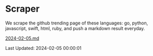 # Scraper

We scrape the github trending page of these languages: go, python, javascript, swift, html, ruby, and push a markdown result everyday.

[2024-02-05.md](https://github.com/henson/Scraper/blob/master/2024-02-05.md)

Last Updated: 2024-02-05 00:00:01